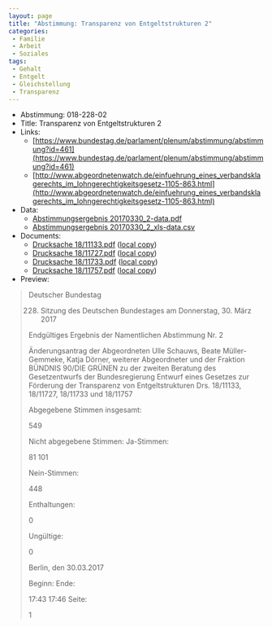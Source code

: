 ```yaml
---
layout: page
title: "Abstimmung: Transparenz von Entgeltstrukturen 2"
categories:
 - Familie
 - Arbeit
 - Soziales
tags:
 - Gehalt
 - Entgelt
 - Gleichstellung
 - Transparenz
---
```


* Abstimmung: 018-228-02
* Title: Transparenz von Entgeltstrukturen 2
* Links: 
    * [https://www.bundestag.de/parlament/plenum/abstimmung/abstimmung?id=461](https://www.bundestag.de/parlament/plenum/abstimmung/abstimmung?id=461)
    * [http://www.abgeordnetenwatch.de/einfuehrung_eines_verbandsklagerechts_im_lohngerechtigkeitsgesetz-1105-863.html](http://www.abgeordnetenwatch.de/einfuehrung_eines_verbandsklagerechts_im_lohngerechtigkeitsgesetz-1105-863.html)
* Data: 
    * [Abstimmungsergebnis 20170330_2-data.pdf](/res/abstimmungsliste/20170330_2-data.pdf)
    * [Abstimmungsergebnis 20170330_2_xls-data.csv](/res/abstimmungsliste/analyses/20170330_2_xls-data.csv)
* Documents: 
    * [Drucksache 18/11133.pdf](http://dip21.bundestag.de/dip21/btd/18/111/1811133.pdf) ([local copy](/res/abstimmungsdaten/018-228-02/1811133.pdf))
    * [Drucksache 18/11727.pdf](http://dip21.bundestag.de/dip21/btd/18/117/1811727.pdf) ([local copy](/res/abstimmungsdaten/018-228-02/1811727.pdf))
    * [Drucksache 18/11733.pdf](http://dip21.bundestag.de/dip21/btd/18/117/1811733.pdf) ([local copy](/res/abstimmungsdaten/018-228-02/1811733.pdf))
    * [Drucksache 18/11757.pdf](http://dip21.bundestag.de/dip21/btd/18/117/1811757.pdf) ([local copy](/res/abstimmungsdaten/018-228-02/1811757.pdf))
* Preview: 
> Deutscher Bundestag
> 
> 228. Sitzung des Deutschen Bundestages
> am Donnerstag, 30. März 2017
> 
> Endgültiges Ergebnis der Namentlichen Abstimmung Nr. 2
> 
> Änderungsantrag der Abgeordneten Ulle Schauws, Beate Müller-Gemmeke, Katja Dörner,
> weiterer Abgeordneter und der Fraktion BÜNDNIS 90/DIE GRÜNEN
> zu der zweiten Beratung des Gesetzentwurfs der Bundesregierung
> Entwurf eines Gesetzes zur Förderung der Transparenz von Entgeltstrukturen
> Drs. 18/11133, 18/11727, 18/11733 und 18/11757
> 
> Abgegebene Stimmen insgesamt:
> 
> 549
> 
> Nicht abgegebene Stimmen:
> Ja-Stimmen:
> 
> 81
> 101
> 
> Nein-Stimmen:
> 
> 448
> 
> Enthaltungen:
> 
> 0
> 
> Ungültige:
> 
> 0
> 
> Berlin, den 30.03.2017
> 
> Beginn:
> Ende:
> 
> 17:43
> 17:46
> Seite:
> 
> 1
> 
> 
